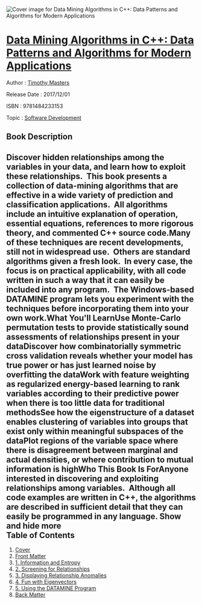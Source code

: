 ![Cover image for Data Mining Algorithms in C++: Data Patterns and Algorithms for Modern Applications](https://imgdetail.ebookreading.net/cover/cover/software_development/EB9781484233153.jpg)

[Data Mining Algorithms in C++: Data Patterns and Algorithms for Modern Applications](https://ebookreading.net/view/book/Data+Mining+Algorithms+in+C%2B%2B%3A+Data+Patterns+and+Algorithms+for+Modern+Applications-EB9781484233153_1.html "Data Mining Algorithms in C++: Data Patterns and Algorithms for Modern Applications")
====================================================================================================================

Author : [Timothy Masters](https://ebookreading.net/search/author/Timothy+Masters)

Release Date : 2017/12/01

ISBN : 9781484233153

Topic : [Software Development](https://ebookreading.net/search/category/software-development)

Book Description
-----------------

 Discover hidden relationships among the variables in your data, and learn how to exploit these relationships.  This book presents a collection of data-mining algorithms that are effective in a wide variety of prediction and classification applications.  All algorithms include an intuitive explanation of operation, essential equations, references to more rigorous theory, and commented C++ source code.Many of these techniques are recent developments, still not in widespread use.  Others are standard algorithms given a fresh look.  In every case, the focus is on practical applicability, with all code written in such a way that it can easily be included into any program.  The Windows-based DATAMINE program lets you experiment with the techniques before incorporating them into your own work.What You'll LearnUse Monte-Carlo permutation tests to provide statistically sound assessments of relationships present in your dataDiscover how combinatorially symmetric cross validation reveals whether your model has true power or has just learned noise by overfitting the dataWork with feature weighting as regularized energy-based learning to rank variables according to their predictive power when there is too little data for traditional methodsSee how the eigenstructure of a dataset enables clustering of variables into groups that exist only within meaningful subspaces of the dataPlot regions of the variable space where there is disagreement between marginal and actual densities, or where contribution to mutual information is highWho This Book Is ForAnyone interested in discovering and exploiting relationships among variables.  Although all code examples are written in C++, the algorithms are described in sufficient detail that they can easily be programmed in any language.        Show and hide more                
Table of Contents
-----------------

1. [Cover](https://ebookreading.net/view/book/Data+Mining+Algorithms+in+C%2B%2B%3A+Data+Patterns+and+Algorithms+for+Modern+Applications-EB9781484233153_1.html)
1. [Front Matter](https://ebookreading.net/view/book/Data+Mining+Algorithms+in+C%2B%2B%3A+Data+Patterns+and+Algorithms+for+Modern+Applications-EB9781484233153_2.html)
1. [1. Information and Entropy](https://ebookreading.net/view/book/Data+Mining+Algorithms+in+C%2B%2B%3A+Data+Patterns+and+Algorithms+for+Modern+Applications-EB9781484233153_3.html)
1. [2. Screening for Relationships](https://ebookreading.net/view/book/Data+Mining+Algorithms+in+C%2B%2B%3A+Data+Patterns+and+Algorithms+for+Modern+Applications-EB9781484233153_4.html)
1. [3. Displaying Relationship Anomalies](https://ebookreading.net/view/book/Data+Mining+Algorithms+in+C%2B%2B%3A+Data+Patterns+and+Algorithms+for+Modern+Applications-EB9781484233153_5.html)
1. [4. Fun with Eigenvectors](https://ebookreading.net/view/book/Data+Mining+Algorithms+in+C%2B%2B%3A+Data+Patterns+and+Algorithms+for+Modern+Applications-EB9781484233153_6.html)
1. [5. Using the DATAMINE Program](https://ebookreading.net/view/book/Data+Mining+Algorithms+in+C%2B%2B%3A+Data+Patterns+and+Algorithms+for+Modern+Applications-EB9781484233153_7.html)
1. [Back Matter](https://ebookreading.net/view/book/Data+Mining+Algorithms+in+C%2B%2B%3A+Data+Patterns+and+Algorithms+for+Modern+Applications-EB9781484233153_8.html)
